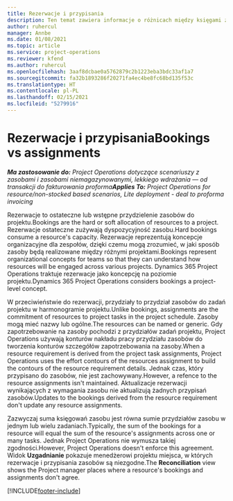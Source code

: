 ```yaml
---
title: Rezerwacje i przypisania
description: Ten temat zawiera informacje o różnicach między księgami zasobów a przydziałami zasobów.
author: ruhercul
manager: Annbe
ms.date: 01/08/2021
ms.topic: article
ms.service: project-operations
ms.reviewer: kfend
ms.author: ruhercul
ms.openlocfilehash: 3aaf8dcbae0a5762879c2b1223eba3bdc33af1a7
ms.sourcegitcommit: fa32b1893286f20271fa4ec4be8fc68bd135f53c
ms.translationtype: HT
ms.contentlocale: pl-PL
ms.lasthandoff: 02/15/2021
ms.locfileid: "5279916"
---
```

# <a name="bookings-vs-assignments"></a><span data-ttu-id="4ebe2-103">Rezerwacje i przypisania</span><span class="sxs-lookup"><span data-stu-id="4ebe2-103">Bookings vs assignments</span></span>

<span data-ttu-id="4ebe2-104">_**Ma zastosowanie do:** Project Operations dotyczące scenariuszy z zasobami i zasobami niemagazynowanymi, lekkiego wdrażania — od transakcji do fakturowania proforma_</span><span class="sxs-lookup"><span data-stu-id="4ebe2-104">_**Applies To:** Project Operations for resource/non-stocked based scenarios, Lite deployment - deal to proforma invoicing_</span></span>

<span data-ttu-id="4ebe2-105">Rezerwacje to ostateczne lub wstępne przydzielenie zasobów do projektu.</span><span class="sxs-lookup"><span data-stu-id="4ebe2-105">Bookings are the hard or soft allocation of resources to a project.</span></span> <span data-ttu-id="4ebe2-106">Rezerwacje ostateczne zużywają dyspozycyjność zasobu.</span><span class="sxs-lookup"><span data-stu-id="4ebe2-106">Hard bookings consume a resource's capacity.</span></span> <span data-ttu-id="4ebe2-107">Rezerwacje reprezentują koncepcje organizacyjne dla zespołów, dzięki czemu mogą zrozumieć, w jaki sposób zasoby będą realizowane między różnymi projektami.</span><span class="sxs-lookup"><span data-stu-id="4ebe2-107">Bookings represent organizational concepts for teams so that they can understand how resources will be engaged across various projects.</span></span> <span data-ttu-id="4ebe2-108">Dynamics 365 Project Operations traktuje rezerwacje jako koncepcję na poziomie projektu.</span><span class="sxs-lookup"><span data-stu-id="4ebe2-108">Dynamics 365 Project Operations considers bookings a project-level concept.</span></span> 

<span data-ttu-id="4ebe2-109">W przeciwieństwie do rezerwacji, przydziały to przydział zasobów do zadań projektu w harmonogramie projektu.</span><span class="sxs-lookup"><span data-stu-id="4ebe2-109">Unlike bookings, assignments are the commitment of resources to project tasks in the project schedule.</span></span> <span data-ttu-id="4ebe2-110">Zasoby mogą mieć nazwy lub ogólne.</span><span class="sxs-lookup"><span data-stu-id="4ebe2-110">The resources can be named or generic.</span></span>  <span data-ttu-id="4ebe2-111">Gdy zapotrzebowanie na zasoby pochodzi z przydziałów zadań projektu, Project Operations używają konturów nakładu pracy przydziału zasobów do tworzenia konturów szczegółów zapotrzebowania na zasoby.</span><span class="sxs-lookup"><span data-stu-id="4ebe2-111">When a resource requirement is derived from the project task assignments, Project Operations uses the effort contours of the resources assignment to build the contours of the resource requirement details.</span></span> <span data-ttu-id="4ebe2-112">Jednak czas, który przypisano do zasobów, nie jest zachowywany.</span><span class="sxs-lookup"><span data-stu-id="4ebe2-112">However, a refence to the resource assignments isn't maintained.</span></span> <span data-ttu-id="4ebe2-113">Aktualizacje rezerwacji wynikających z wymagania zasobu nie aktualizują żadnych przypisań zasobów.</span><span class="sxs-lookup"><span data-stu-id="4ebe2-113">Updates to the bookings derived from the resource requirement don't update any resource assignments.</span></span>

<span data-ttu-id="4ebe2-114">Zazwyczaj suma księgowań zasobu jest równa sumie przydziałów zasobu w jednym lub wielu zadaniach.</span><span class="sxs-lookup"><span data-stu-id="4ebe2-114">Typically, the sum of the bookings for a resource will equal the sum of the resource's assignments across one or many tasks.</span></span> <span data-ttu-id="4ebe2-115">Jednak Project Operations nie wymusza takiej zgodności.</span><span class="sxs-lookup"><span data-stu-id="4ebe2-115">However, Project Operations doesn't enforce this agreement.</span></span> <span data-ttu-id="4ebe2-116">Widok **Uzgadnianie** pokazuje menedżerowi projektu miejsca, w których rezerwacje i przypisania zasobów są niezgodne.</span><span class="sxs-lookup"><span data-stu-id="4ebe2-116">The **Reconciliation** view shows the Project manager places where a resource's bookings and assignments don't agree.</span></span>




[!INCLUDE[footer-include](../includes/footer-banner.md)]